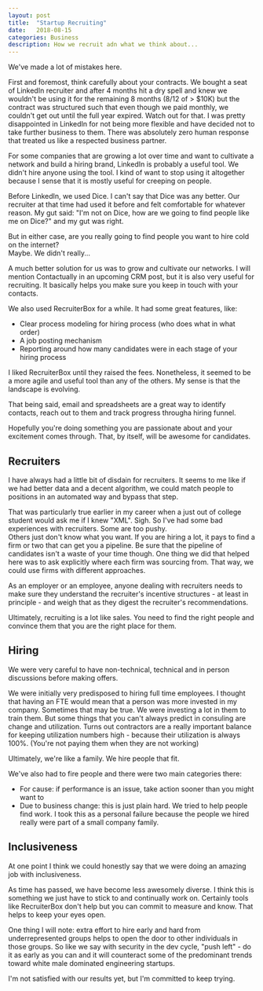 ```yaml
---
layout: post
title:  "Startup Recruiting"
date:   2018-08-15
categories: Business
description: How we recruit adn what we think about...
---
```


We've made a lot of mistakes here.

First and foremost, think carefully about your contracts.  We bought a seat of LinkedIn recruiter and 
after 4 months hit a dry spell and knew we wouldn't be using it for the remaining 8 months (8/12 of > $10K) 
but the contract was structured such that even though we paid monthly, we couldn't get out until the full 
year expired.  Watch out for that.  I was pretty disappointed in LinkedIn for not being more flexible 
and have decided not to take further business to them.  There was absolutely zero human response that 
treated us like a respected business partner.

For some companies that are growing a lot over time and want to cultivate a network and build a hiring 
brand, LinkedIn is probably a useful tool.  We didn't hire anyone using the tool.  I kind of want to stop
using it altogether because I sense that it is mostly useful for creeping on people.

Before LinkedIn, we used Dice.  I can't say that Dice was any better.  Our recruiter at that time had 
used it before and felt comfortable for whatever reason.  My gut said:  "I'm not on Dice, how are we 
going to find people like me on Dice?" and my gut was right.  

But in either case, are you really going to find people you want to hire cold on the internet?  
Maybe.  We didn't really...

A much better solution for us was to grow and cultivate our networks.  I will mention Contactually in 
an upcoming CRM post, but it is also very useful for recruiting.  It basically helps you make sure you
keep in touch with your contacts.

We also used RecruiterBox for a while.  It had some great features, like: 
* Clear process modeling for hiring process (who does what in what order)
* A job posting mechanism
* Reporting around how many candidates were in each stage of your hiring process
  
I liked RecruiterBox until they raised the fees.  Nonetheless, it seemed to be a more agile and useful 
tool than any of the others.  My sense is that the landscape is evolving.

That being said, email and spreadsheets are a great way to identify contacts, reach out to them and 
track progress througha  hiring funnel.

Hopefully you're doing something you are passionate about and your excitement comes through.  That,
by itself, will be awesome for candidates.

## Recruiters

I have always had a little bit of disdain for recruiters.  It seems to me like if we had better data
and a decent algorithm, we could match people to positions in an automated way and bypass that step.

That was particularly true earlier in my career when a just out of college student would ask me if 
I knew "XML".  Sigh.  So I've had some bad experiences with recruiters.  Some are too pushy.  
Others just don't know what you want.  If you are hiring a lot, it pays to find a firm or two 
that can get you a pipeline.  Be sure that the pipeline of candidates isn't a waste of your time 
though.  One thing we did that helped here was to ask explicitly where each firm was sourcing from.
That way, we could use firms with different approaches.

As an employer or an employee, anyone dealing with recruiters needs to make sure they understand
the recruiter's incentive structures - at least in principle - and weigh that as they digest the 
recruiter's recommendations.

Ultimately, recruiting is a lot like sales.  You need to find the right people and convince them 
that you are the right place for them.

## Hiring

We were very careful to have non-technical, technical and in person discussions before making offers.

We were initially very predisposed to hiring full time employees.  I thought that having an FTE would
mean that a person was more invested in my company.  Sometimes that may be true.  We were investing 
a lot in them to train them.  But some things that you can't always predict in consuling are change 
and utilization.  Turns out contractors are a really important balance for keeping utilization numbers 
high - because their utilization is always 100%.  (You're not paying them when they are not working)

Ultimately, we're like a family.  We hire people that fit.  

We've also had to fire people and there were two main categories there:
* For cause:  if performance is an issue, take action sooner than you might want to
* Due to business change:  this is just plain hard.  We tried to help people find work.  I took this as a personal failure because the people we hired really were part of a small company family.

## Inclusiveness

At one point I think we could honestly say that we were doing an amazing job with inclusiveness.

As time has passed, we have become less awesomely diverse.  I think this is something we just have to stick 
to and continually work on.  Certainly tools like RecruiterBox don't help but you can commit to measure and 
know.  That helps to keep your eyes open.

One thing I will note:  extra effort to hire early and hard from underrepresented groups helps to open the 
door to other individuals in those groups.  So like we say with security in the dev cycle, "push left" - do 
it as early as you can and it will counteract some of the predominant trends toward white male dominated
engineering startups.

I'm not satisfied with our results yet, but I'm committed to keep trying.
